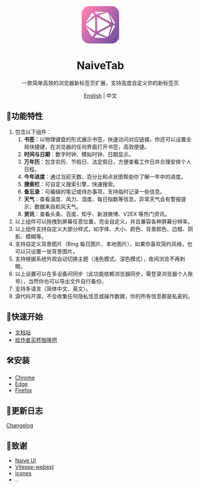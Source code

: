 <div align="center">
  <img src="./assets/img/icon/icon.png" width="100" height="100" />
  <h1 align="center">NaiveTab</h1>
  <p align="center">一款简单高效的浏览器新标签页扩展，支持高度自定义你的新标签页</p>
  <p align="center"><a href="https://github.com/GXFG/newtab-naivetab/blob/main/README_EN.md">English</a> | 中文</p>
</div>

## 🌟功能特性

1. 包含以下组件：
   1. **书签**：以物理键盘的形式展示书签，快速访问对应链接。你还可以设置全局快捷键，在浏览器的任何界面打开书签，高效便捷。
   2. **时间与日期**：数字时钟、模拟时钟、日期显示。
   3. **万年历**：包含农历、节假日、法定假日，方便查看工作日并合理安排个人日程。
   4. **今年进度**：通过当前天数、百分比和点状图帮助你了解一年中的进度。
   5. **搜索栏**：可自定义搜索引擎，快速搜索。
   6. **备忘录**：可编辑的笔记或待办事项，支持临时记录一些信息。
   7. **天气**：查看温度、风力、湿度、每日指数等信息，异常天气会有警报提示，数据来自和风天气。
   8. **资讯**：查看头条、百度、知乎、新浪微博、V2EX 等热门资讯。
2. 以上组件可以拖拽到屏幕任意位置，完全自定义，并且兼容各种屏幕分辨率。
3. 以上组件支持自定义大部分样式，如字体、大小、颜色、背景颜色、边框、阴影、模糊等。
4. 支持自定义背景图片（Bing 每日图片、本地图片），如果你喜欢简约风格，也可以只设置一张背景图片。
5. 支持根据系统外观自动切换主题（浅色模式、深色模式），夜间浏览不再刺眼。
6. 以上设置可以在多设备间同步（此功能依赖浏览器同步，需登录浏览器个人账号），当然你也可以导出文件自行备份。
7. 支持多语言（简体中文、英文）。
8. 源代码开源，不会收集任何隐私信息或操作数据，你的所有信息都是私密的。

## 🚀快速开始

- [文档站](https://gxfg.github.io/naivetab-doc)
- [给作者买杯咖啡吧](https://github.com/GXFG/newtab-naivetab/blob/main/sponsor.md)

## 🛠️安装

- [Chrome](https://chrome.google.com/webstore/detail/naivetab-%E6%96%B0%E6%A0%87%E7%AD%BE%E9%A1%B5/hhfebdcoeoddbdhgcgflblcjcgogijem)
- [Edge](https://microsoftedge.microsoft.com/addons/detail/naivetab-%E6%96%B0%E6%A0%87%E7%AD%BE%E9%A1%B5/kejadmppkffccjopodhekdnmkofidmjl)
- [Firefox](https://addons.mozilla.org/zh-CN/firefox/addon/naivetab-%E6%96%B0%E6%A0%87%E7%AD%BE%E9%A1%B5)

## 📜更新日志

[Changelog](https://github.com/GXFG/newtab-naivetab/blob/main/CHANGELOG.md)

## 🌼致谢

- [Naive UI](https://www.naiveui.com)
- [Vitesse-webext](https://github.com/antfu/vitesse-webext)
- [icones](https://icones.js.org)
- ..
